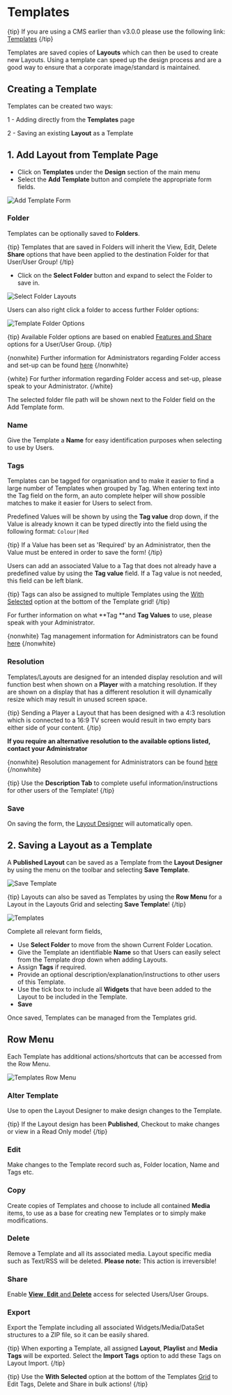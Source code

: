 <!--toc=layouts-->

# Templates

{tip}
If  you are using a CMS earlier than v3.0.0 please use the following link: [Templates](layouts_templates_2.html)
{/tip}

Templates are saved copies of **Layouts** which can then be used to create new Layouts. Using a template can speed up the design process and are a good way to ensure that a corporate image/standard is maintained. 

## Creating a Template

Templates can be created two ways:

1 - Adding directly from the **Templates** page

2 - Saving an existing **Layout** as a Template

## 1. Add Layout from Template Page

- Click on **Templates** under the **Design** section of the main menu
- Select the **Add Template** button and complete the appropriate form fields.


![Add Template Form](img/v3_layouts_add_template_form.png)

### Folder

Templates can be optionally saved to **Folders**.

{tip}
Templates that are saved in Folders will inherit the View, Edit, Delete **Share** options that have been applied to the destination Folder for that User/User Group!
{/tip}

- Click on the **Select Folder** button and expand to select the Folder to save in.


![Select Folder Layouts](img/v3_layouts_templates_folder.png)



Users can also right click a folder to access further Folder options:

![Template Folder Options](img/v3_layouts_templates_folder_options.png)

{tip}
Available Folder options are based on enabled [Features and Share](users_features_and_sharing.html) options for a User/User Group.
{/tip}

{nonwhite}
Further information for Administrators regarding Folder access and set-up can be found [here](https://xibo.org.uk/docs/setup/folders-administration)
{/nonwhite}

{white}
For further information regarding Folder access and set-up, please speak to your Administrator.
{/white}

The selected folder file path will be shown next to the Folder field on the Add Template form. 

### Name

Give the Template a **Name** for easy identification purposes when selecting to use by Users.


### Tags

Templates can be tagged for organisation and to make it easier to find a large number of Templates when grouped by Tag.  When entering text into the Tag field on the form, an auto complete helper will show possible matches to make it easier for Users to select from.

Predefined  Values will be shown by using the **Tag value** drop down, if the Value is already known it can be typed directly into the field using the following format: `Colour|Red`

{tip}
If a Value has been set as 'Required' by an Administrator, then the Value must be entered in order to save the form!
{/tip}

Users can add an associated Value to a Tag that does not already have a predefined value by using the **Tag value** field. If a Tag value is not needed, this field can be left blank.

{tip}
Tags can also be assigned to multiple Templates using the [With Selected](https://xibo.org.uk/manual/en/tour_grids.html#multi-select) option at the bottom of the Template grid!
{/tip}

For further information on what **Tag **and **Tag Values** to use, please speak with your Administrator.

{nonwhite}
Tag management information for Administrators can be found [here](https://xibo.org.uk/docs/setup/tags-adding-editing-assigning)
{/nonwhite}

### Resolution

Templates/Layouts are designed for an intended display resolution and will function best when shown on a **Player** with a matching resolution. If they are shown on a display that has a different resolution it will dynamically resize which may result in unused screen space.  

{tip}
Sending a Player a Layout that has been designed with a 4:3 resolution which is connected to a 16:9 TV screen would result in two empty bars either side of your content. 
{/tip}

**If you require an alternative resolution to the available options listed, contact your Administrator**

{nonwhite}
Resolution management for Administrators can be found [here](https://xibo.org.uk/docs/setup/resolutions-administration)
{/nonwhite}

{tip}
Use the **Description Tab** to complete useful information/instructions for other users of the Template!
{/tip}

### Save

On saving the form, the [Layout Designer](layouts_designer.html) will automatically open.

## 2. Saving a Layout as a Template

A **Published Layout** can be saved as a Template from the **Layout Designer** by using the menu on the toolbar and selecting **Save Template**.

![Save Template](img/v3_layouts_save_template.png)

{tip}
Layouts can also be saved as Templates by using the **Row Menu** for a Layout in the Layouts Grid and selecting **Save Template**!
{/tip}

![Templates](img/v3_layouts_templates_save.png)

Complete all relevant form fields, 

- Use **Select Folder** to move from the shown Current Folder Location.
- Give the Template an identifiable **Name** so that Users can easily select from the Template drop down when adding Layouts.
- Assign **Tags** if required.
- Provide an optional description/explanation/instructions to other users of this Template.
- Use the tick box to include all **Widgets** that have been added to the Layout to be included in the Template.
- **Save**

Once saved, Templates can be managed from the Templates grid.

## Row Menu

Each Template has additional actions/shortcuts that can be accessed from the Row Menu.

![Templates Row Menu](img/v3_layouts_templates_row_menu.png)

### Alter Template

Use to open the Layout Designer to make design changes to the Template.

{tip}
If the Layout design has been **Published**, Checkout to make changes or view in a Read Only mode!
{/tip}

### Edit

Make changes to the Template record such as, Folder location, Name and Tags etc. 

### Copy

Create copies of Templates and choose to include all contained **Media** items, to use as a base for creating new Templates or to simply make modifications. 

### Delete

Remove a Template and all its associated media. Layout specific media such as Text/RSS will be deleted. **Please note:** This action is irreversible!

### Share

Enable [**View**, **Edit** and **Delete**](users_features_and_sharing.html) access for selected Users/User Groups.

### Export

Export the Template including all associated Widgets/Media/DataSet structures to a ZIP file, so it can be easily shared. 

{tip}
When exporting a Template, all assigned **Layout**, **Playlist** and **Media Tags** will be exported. Select the **Import Tags** option to add these Tags on Layout Import.
{/tip}

{tip}
Use the **With Selected** option at the bottom of the Templates [Grid](tour_grids.html) to Edit Tags, Delete and Share in bulk actions!
{/tip}







